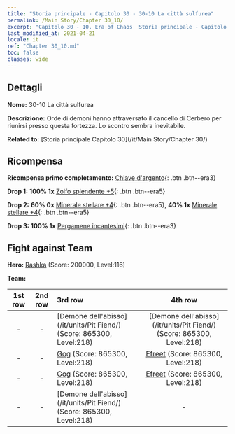 ```yaml
---
title: "Storia principale - Capitolo 30 - 30-10 La città sulfurea"
permalink: /Main Story/Chapter 30_10/
excerpt: "Capitolo 30 - 10. Era of Chaos  Storia principale - Capitolo 30_10. 30-10 La città sulfurea"
last_modified_at: 2021-04-21
locale: it
ref: "Chapter 30_10.md"
toc: false
classes: wide
---
```


## Dettagli

 **Nome:** 30-10 La città sulfurea

 **Descrizione:** Orde di demoni hanno attraversato il cancello di Cerbero per riunirsi presso questa fortezza. Lo scontro sembra inevitabile.

 **Related to:** [Storia principale Capitolo 30](/it/Main Story/Chapter 30/)

## Ricompensa

 **Ricompensa primo completamento:** [Chiave d'argento](/it/Items/con_693/){: .btn .btn--era3}

 **Drop 1:** **100% 1x** [Zolfo splendente +5](/it/Items/mat_99/){: .btn .btn--era5}

 **Drop 2:** **60% 0x** [Minerale stellare +4](/it/Items/mat_89/){: .btn .btn--era5}, **40% 1x** [Minerale stellare +4](/it/Items/mat_89/){: .btn .btn--era5}

 **Drop 3:** **100% 1x** [Pergamene incantesimi](/it/Items/con_694/){: .btn .btn--era3}


## Fight against Team
 **Hero:** [Rashka](/it/heroes/Rashka/) (Score: 200000, Level:116)

 **Team:**


  | 1st row | 2nd row | 3rd row | 4th row |
  |:----:|:----:|:----|:----:|
  | - | - | [Demone dell'abisso](/it/units/Pit Fiend/) (Score: 865300, Level:218)  | [Demone dell'abisso](/it/units/Pit Fiend/) (Score: 865300, Level:218)  |
  | - | - | [Gog](/it/units/Gog/) (Score: 865300, Level:218)  | [Efreet](/it/units/Efreeti/) (Score: 865300, Level:218)  |
  | - | - | [Gog](/it/units/Gog/) (Score: 865300, Level:218)  | [Efreet](/it/units/Efreeti/) (Score: 865300, Level:218)  |
  | - | - | [Demone dell'abisso](/it/units/Pit Fiend/) (Score: 865300, Level:218)  | - |


